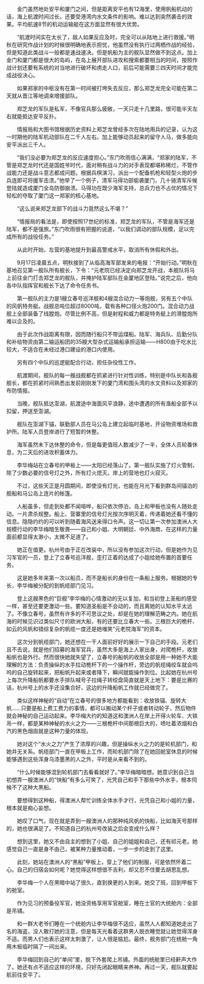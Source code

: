 　　金门虽然地处安平和厦门之间，但是距离安平也有12海里，使用帆船机动的话，海上航渡时间过长，还要受港湾内水文条件的影响。难以达到突然袭击的效果。平均航速8节的机动运输艇在这方面显然有很大优势。

　　“航渡时间实在太长了，敌人如果反应及时，完全可以从陆地上进行救援。”明秋在研究作战计划的时候很明确地表示担忧，他虽然没有执行过两栖作战的经验，但是知道此类战斗一般都是速战速决。但是帆船为主的舰队显然做不到这点。加上金门和厦门都是很大的岛屿，在岛上展开部队进攻和搜索都要相当的时间，按照作战计划还要有系统的对当地进行破坏和虏走人口，前后可能需要三四天时间才能完成战役决心。

　　如果郑家的中枢没有在第一时间被打垮失去反应，那么郑芝龙完全可能在第二天就从晋江等地调来增援部队。

　　郑芝龙的军队是私军，不像官兵那么疲敝，一天只走十几里路，很可能半天左右就能抵达安平反扑。

　　情报局和大图书馆根据历史资料上郑芝龙曾经多次在陆地用兵的记录，认为这一时期他的陆军机动部队在二千人左右。加上能够动员起来的留守人马，做多能向安平派出三千人。

　　“我们没必要为郑芝龙的反应速度担心。”东门吹雨信心满满，“郑家的陆军，不管是郑芝龙时代还是国姓爷时代，面对稍有战斗力的对手表现都堪称稀烂，不管作战能力还是战斗意志都成问题。根据兵棋演习，派出一个配备机枪和轻型火炮的步兵连即可将援军击溃。”他举了一个例子，清军马得功部偷袭厦门，几十骑清军斥候登陆就造成厦门全岛防御崩溃。马得功在既少海军支持，总兵力也不占优的情况下轻松的夺取了厦门这一郑家的核心基地。

　　“这么说来郑芝龙部下的战斗力竟然这么不堪？”

　　“情报局的看法是，即使按照17世纪的标准，郑芝龙的军队，不管是海军还是陆军，都不是强旅。”东门吹雨很有把握的说道，“以我们调动的部队规模，足以完成所有的战役任务。”

　　从此时开始，左营的基地提升到最高警戒水平，取消所有休假和外出。

　　9月17日凌晨五点，明秋接到了从临高海军部发来的电报：“开始行动。”明秋在基地召见第一舰队所有舰长，下令：“元老院已经决定向郑芝龙开战，本舰队将马上前往金门打击郑芝龙的舰队，并掩护陆军部队在金厦地区登陆。”说完之后，他向各中队指挥官和舰长下达了命令任务书。

　　第一舰队的主力是1艘立春号巡洋舰和4艘混合动力一等炮舰，另有五个中队的风帆特务艇。战舰总吨位超过8000吨，载有各种口径火炮200门。混合动力战舰上全部装备了线膛炮。尽管比例不高，但是射程和威力都是特务艇上的滑膛炮所难以企及的。

　　由于此次作战距离有限，因而随行船只不带运煤船。陆军、海兵队、后勤分队和补给物资由第二输运船团的35艘大型杂式运输船承担运输——H800由于吃水比较大，不适合在未经过港口建设的港口内使用。

　　另有四个中队的巡逻艇配合行动，担任杂役性工作。

　　航渡期间，舰队的每一艘战舰都在抓紧进行针对性训练，特别是中队长和各舰舰长，都在抓紧时间熟悉出发前刚刚发下的厦门湾和围头湾的水文资料以及郑家的布防情报。

　　当晚，舰队抵达澎湖，航渡途中海面风平浪静，途中遭遇的所有渔船全部予以扣留，押送至澎湖。

　　舰队在澎湖下锚，联勤部人员在马公岛上建立起临时基地，开设物资堆场和救护所。陆军人员登岸进行了短暂的休整。

　　海军虽然未下达休整的命令，但是每更值班人数减少了一半，全体人员轮番休息，为二天后的进攻积蓄体力。

　　李华梅站在立春号的甲板上——太阳已经落山了。第一舰队实施了灯火管制，除了少数必要的信号灯之外，所有灯火熄灭。岸上的营地也灯火寂灭。

　　不过，这些天正是月圆期间，即使没有灯光，也能在月光下看到群岛间锚泊的舰船和马公岛上连片的帐篷。

　　人船虽多，但走到处都不闻喧哗，船只依次停泊，岛上和甲板也没有人随处走动。一片肃杀规整。船上、营寨里的信号灯光按次序明灭着，传递着她还看不懂的信息。隐隐约约的可以听到随着海风送来得口令声。这一切让第一次参加澳洲人大规模行动的李华梅暗生敬畏——自己和小姐、大明朝廷、中外海商，在这样的力量面前都显得太渺小，太微不足道了。

　　她正在值更。杭州号由于正在改装中，所以没有参加这次行动，但是她作为见习军官的一员，登上了立春号巡洋舰，歪打正着的达成了小姐给她布置的首要任务。

　　这是她多年来第一次以船员，而不是船长的身份在一条船上服务。根据她的专长，李华梅被分配的到帆缆部门见习。

　　登上这艘黑色的“巨舰”李华梅的心情激动的无以复加，和当初登上圣船的感受一样，甚至还要更激动一些。要知道圣船是不会动的，而且离她的认知水平太远了。不像立春号，虽然有许多的不可思议之处，却是在她的理解范畴之内。她在航海的时候见识过类似尺寸的欧洲大船，有的还要比立春大一些。三根巨大的桅杆、如云的风帆和错综复杂的帆缆一度还是她嗤笑“元老院海军”的资本。

　　这次分到帆缆部门，她还想在一干人面前好好的展示一下自己的手段。元老们且不去说，就是他们招募的海军官兵，虽然大多是海上人家出身，对爬桅杆，收放船帆也是外行。然而很快她就失望了，立春号的船帆的收放全部是用一种她不大能理解的方法：负责操纵的水手拉动桅杆下的一个操作杆，旁边的帆缆绳绞车就会呜呜的自己旋转起来，把船帆升起来或者降下，瞬间就能操作到位。比起她在杭州号上每次升降船帆都要水手排队喊号子拉绳子转绞盘简直就是天上地下：要是比赛的话，杭州号上的水手还没集合好，这边的升降船帆工作就已经做完了。

　　类似这样神秘的“自动”在立春号的很多地方都能看到：收放铁锚、旋转大帆……只要是船上费工费力的事情，都可以搬动某个杆子或者转动轮子，然后物件就会神秘的自己运动起来。李华梅大约的知道这和澳洲人在岸上开得火轮车、大铁吊一样，都是某种神秘的水火之力——三根桅杆中间那根巨大的，喷吐着浓烟和白汽的黑色烟囱就是这种力量的体现。

　　她对这个“水火之力”产生了浓厚的兴趣，但是操纵水火之力的是轮机部门，和她并无关系。帆缆部门一直在甲板上工作，而轮机部门除了在她回舱室休息的时候能够遇到这些浑身乌漆墨黑的人之外，平时是从来看不到的。

　　“什么时候能够混到轮机部门去看看就好了。”李华梅暗暗想。她意识到自己当初想弄一艘澳洲人的“快船”有多么可笑了，光凭自己和手下那些中外水手，根本伺候不了这种大黑船。

　　要想得到这种船，得澳洲人帮忙训练全体水手才行，光凭自己和小姐的力量，根本就是痴心妄想。

　　她叹了口气，现在就是弄到一艘澳洲人的那种纯风帆的快船，比如海天号那样的，她也很满足了。不知道自己的杭州号改装之后会变成什么样？

　　想到这里，她又不由自主的想到了小姐、自己的姐姐和自己，还有祁元老。她感觉自己一直是身不由己，被某种力量推动着，一步一步的走到了这里。

　　此刻，她站在澳洲人的“黑船”甲板上，穿上了他们的制服，可是依然怀着二心。自己的归宿会如何呢？她觉得这样想很不吉利，却又忍不住要去胡思乱想。

　　李华梅一个人在黑暗中站了很久，直到换更的人到来。她交了班，回到甲板下的舱室。

　　作为见习的预备役军官，她没资格享用军官舱室，睡在士官的大统舱内：全部是吊铺。

　　和一群大老爷们睡在一个统舱内让李华梅很不适应，虽然人人都知道她走出了名的海盗，没人敢打她的注意，但是每天光看着这群男人脱衣睡觉就让她觉得浑身不适。而男人们也表示这样太刺激了，让人很是尴尬。最终，舰务部门在统舱一角用木板临时隔了一间出来。

　　李华梅回到自己的“单间”里，脱下外套爬上吊铺。外面的统舱里已经鼾声大作了。她还有点不适应这样的环境，只好先闭起眼睛来养神。再过一天，舰队就要起航前往安平了。
